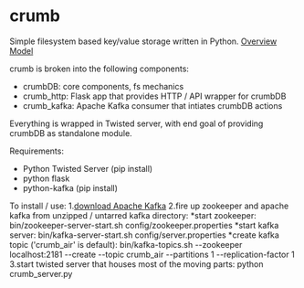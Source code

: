 # crumb
Simple filesystem based key/value storage written in Python.
<a target="_blank" href="https://docs.google.com/drawings/d/13fF6OExvrzg-zclSGoFmAMkko-N6azliPfHQrX6yM2I/edit?usp=sharing">Overview Model</a>

crumb is broken into the following components:
* crumbDB: core components, fs mechanics
* crumb_http:  Flask app that provides HTTP / API wrapper for crumbDB
* crumb_kafka:  Apache Kafka consumer that intiates crumbDB actions

Everything is wrapped in Twisted server, with end goal of providing crumbDB as standalone module.

Requirements:
* Python Twisted Server (pip install)
* python flask
* python-kafka (pip install)

To install / use:
1.<a href="http://kafka.apache.org/downloads.html">download Apache Kafka</a>
2.fire up zookeeper and apache kafka from unzipped / untarred kafka directory:
  *start zookeeper: bin/zookeeper-server-start.sh config/zookeeper.properties
  *start kafka server: bin/kafka-server-start.sh config/server.properties
  *create kafka topic ('crumb_air' is default): bin/kafka-topics.sh --zookeeper localhost:2181 --create --topic crumb_air --partitions 1 --replication-factor 1
3.start twisted server that houses most of the moving parts: python crumb_server.py



